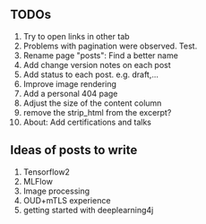 ## TODOs

1. Try to open links in other tab
1. Problems with pagination were observed. Test.
1. Rename page "posts": Find a better name
1. Add change version notes on each post
1. Add status to each post. e.g. draft,...
1. Improve image rendering
1. Add a personal 404 page
1. Adjust the size of the content column
1. remove the strip_html from the excerpt?
1. About: Add certifications and talks

## Ideas of posts to write

1. Tensorflow2
1. MLFlow
1. Image processing
1. OUD+mTLS experience
1. getting started with deeplearning4j
